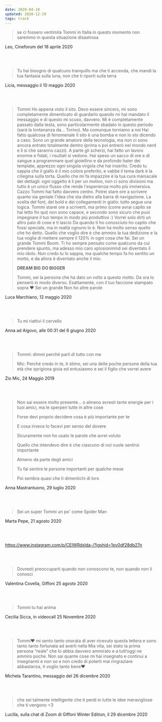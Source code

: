 ```yaml
---
date: 2020-04-18
updated: 2020-12-29
tags: track
---
```

> se ci fossero ventimila Tommi in Italia in questo momento non saremmo in questa situazione disastrosa

<p class="cite">Leo, Cineforum del 18 aprile 2020</p>

<br>
<br>

> Tu hai bisogno di qualcuno tranquillo ma che ti accenda, che mandi la tua fantasia sulla luna, non che ti riporti sulla terra

<p class="cite">Licia, messaggio il 10 maggio 2020</p>

<br>
<br>

> Tommi
> Ho appena visto il sito.
> Devo essere sincero, mi sono completamente dimenticato di guardarlo quando mi hai mandato il messaggio e di questo mi scuso, davvero.
> Mi è completamente passato dalla testa, sono particolarmente sbadato in questo periodo (sarà la lontananza da... Torino).
> Ma comunque torniamo a noi
> Hai fatto qualcosa di fenomenale
> Il sito è una bomba e non lo sto dicendo a caso. Sono un grande amatore della tecnologia, ma non ci sono ancora entrato totalmente dentro (prima o poi entrerò nel mondo nerd e lì si che saranno cazzi).
> A parte gli scherzi, hai fatto un lavoro enorme e fidati, i risultati si vedono.
> Hai speso un sacco di ore e di sangue a programmare quel gioiellino e da profondo hater dei template, apprezzo ogni singola virgola che hai inserito.
Credo tu sappia che il giallo è il mio colore preferito, e vabbè il tema dark è la ciliegina sulla torta.
Quello che mi fa impazzire è la tua cura maniacale dei dettagli: ogni oggetto è lì per un motivo, non ci sono divisioni ma tutto è un unico flusso che rende l'esperienza molto più immersiva.
Cazzo Tommi hai fatto davvero centro.
Potrei stare ore a scrivere quanto sia geniale l'idea che sta dietro alla barra di navigazione.
La scelta del font, del bold e dei collegamenti in giallo: tutto segue una logica.
Tommi starei ore a scriverti, ma primo (come avrai capito se hai letto fin qui) non sono capace, e secondo sono sicuro che puoi impegnare il tuo tempo in modo più produttivo :)
Vorrei solo dirti un altro paio di cose e ti lascio
Da quando ti ho conosciuto ho capito che fossi speciale, ma in realtà ognuno lo è. Non ha molto senso quello che ho detto. Quello che voglio dire è che ammiro la tua dedizione e la tua voglia di mettere sempre il 120% in ogni cosa che fai.
> Sei un grande Tommi Boom.
> Ti ho sempre pensato come qualcuno da cui prendere spunto, ma adesso mio caro xplosionmind sei diventato il mio idolo.
Non credo tu lo sappia, ma qualche tempo fa ho sentito un motto, e da allora è diventato anche il mio.
>
> **DREAM BIG**
>  **DO BIGGER**
>
> Tommi, sei la persona che ha dato un volto a questo motto.
> Da ora lo penserò in modo diverso.
> Esattamente, con il tuo faccione stampato sopra ❤️
> Sei un grande
> Non ho altre parole

<p class="cite">Luca Marchiano, 12 maggio 2020</p>

<br>
<br>

> Tu mi riattivi il cervello

<p class="cite">Anna ad Aigovo, alle 00:31 del 6 giugno 2020</p>

<br>
<br>

> Tommi: dimmi perché parli di tutto con me
>
> Mic: Perché credo in te, ti stimo, sei una delle poche persone della tua età che sprigiona gioia ed entusiasmo e sei il figlio che vorrei avere

<p class="cite">Zio Mic, 24 Maggio 2019</p>

<br>
<br>

> Non sai essere molto presente... o almeno avresti tante energie per i tuoi amici, ma le sperperi tutte in altre cose
>
> Forse devi proprio decidere cosa è più importante per te
>
> E cosa invece lo facevi per senso del dovere
>
> Sicuramente non ho usato le parole che avrei voluto
>
> Quello che intendevo dire è che ciascuno di noi vuole sentirsi importante
>
> Almeno da parte degli amici
>
> Tu fai sentire le persone importanti per qualche mese
>
> Poi sembra quasi che ti dimentichi di loro

<p class="cite">Anna Mastrantuono, 29 luglio 2020</p>

<br>
<br>


> Sei un super Tommi un po' come Spider Man

<p class="cite">Marta Pepe, 21 agosto 2020</p>

<br>
<br>

https://www.instagram.com/p/CEIWRdsIda-/?igshid=1pv0df28db27n

<br>
<br>

> Dovresti preoccuparti quando non conoscono te, non quando non li conosci

<p class="cite">Valentina Covella, Giffoni 25 agosto 2020</p>

<br>
<br>

> Tommi tu hai anima

<p class="cite">Cecilia Sicca, in videocall 25 Novembre 2020</p>

<br>
<br>

> Tommi♥️ mi sento tanto onorata di aver ricevuto questa lettera e sono tanto tanto fortunata ad averti nella Mia vita, sei stato la prima persona “reale” che Io abbia davvero ammirato e a tutt’oggi ne ammiro poche. Non sai quante cose mi hai insegnato e continui a insegnarmi e non so e non credo di poterti mai ringraziare abbastanza, ti voglio tanto bene♥️

<p class="cite">Michela Tarantino, messaggio del 26 dicembre 2020</p>

<br>
<br>

> che sei talmente intelligente che ti perdi in tutte le idee meravigliose che ti vengono <3

<p class="cite">Lucilla, sulla chat di Zoom di Giffoni Winter Edition, il 29 dicembre 2020</p>

